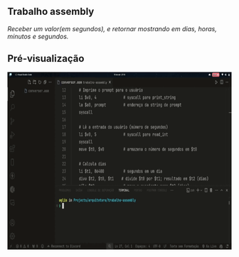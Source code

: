 ## Trabalho assembly

_Receber um valor(em segundos), e retornar mostrando em dias, horas, minutos e segundos._


## Pré-visualização

<p align="center">
    <img width="700px" height="400px" src="assets/preview.gif">
</p>